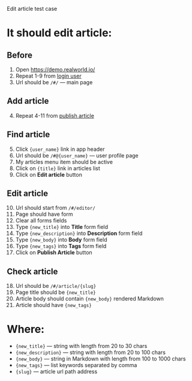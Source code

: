 Edit article test case

# It should edit article:

## Before

1. Open https://demo.realworld.io/
2. Repeat 1-9 from [login user](../../login_user.md)
3. Url should be `/#/` — main page

## Add article

4. Repeat 4-11 from [publish article](publish_article.md)

## Find article

5. Click `{user_name}` link in app header
6. Url should be `/#@{user_name}` — user profile page
7. My articles menu item should be active
8. Click on `{title}` link in articles list
9. Click on **Edit article** button

## Edit article

10. Url should start from `/#/editor/`
11. Page should have form
12. Clear all forms fields
13. Type `{new_title}` into **Title** form field
14. Type `{new_description}` into **Description** form field
15. Type `{new_body}` into **Body** form field
16. Type `{new_tags}` into **Tags** form field
17. Click on **Publish Article** button

## Check article

18. Url should be `/#/article/{slug}`
19. Page title should be `{new_title}`
20. Article body should contain `{new_body}` rendered Markdown
21. Article should have `{new_tags}`

# Where:

* `{new_title}` — string with length from 20 to 30 chars
* `{new_description}` — string with length from 20 to 100 chars
* `{new_body}` — string in Markdown with length from 100 to 1000 chars
* `{new_tags}` — list keywords separated by comma
* `{slug}` — article url path address
